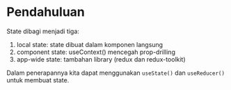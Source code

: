 # Pendahuluan

State dibagi menjadi tiga:

1. local state: state dibuat dalam komponen langsung
2. component state: useContext() mencegah prop-drilling
3. app-wide state: tambahan library (redux dan redux-toolkit)

Dalam penerapannya kita dapat menggunakan `useState()` dan `useReducer()` untuk membuat state.
